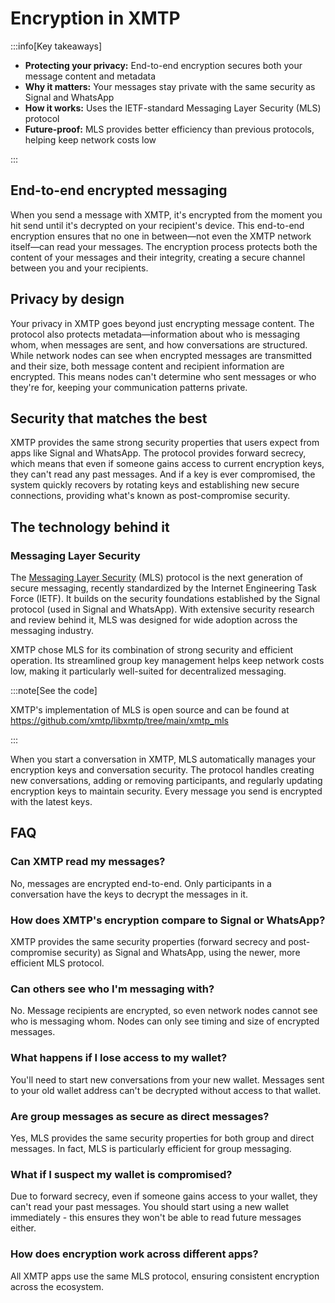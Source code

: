 # Encryption in XMTP

:::info[Key takeaways]

- **Protecting your privacy:** End-to-end encryption secures both your message content and metadata
- **Why it matters:** Your messages stay private with the same security as Signal and WhatsApp
- **How it works:** Uses the IETF-standard Messaging Layer Security (MLS) protocol
- **Future-proof:** MLS provides better efficiency than previous protocols, helping keep network costs low

:::

## End-to-end encrypted messaging

When you send a message with XMTP, it's encrypted from the moment you hit send until it's decrypted on your recipient's device. This end-to-end encryption ensures that no one in between—not even the XMTP network itself—can read your messages. The encryption process protects both the content of your messages and their integrity, creating a secure channel between you and your recipients.

## Privacy by design

Your privacy in XMTP goes beyond just encrypting message content. The protocol also protects metadata—information about who is messaging whom, when messages are sent, and how conversations are structured. While network nodes can see when encrypted messages are transmitted and their size, both message content and recipient information are encrypted. This means nodes can't determine who sent messages or who they're for, keeping your communication patterns private.

## Security that matches the best

XMTP provides the same strong security properties that users expect from apps like Signal and WhatsApp. The protocol provides forward secrecy, which means that even if someone gains access to current encryption keys, they can't read any past messages. And if a key is ever compromised, the system quickly recovers by rotating keys and establishing new secure connections, providing what's known as post-compromise security.

## The technology behind it

### Messaging Layer Security

The [Messaging Layer Security](https://messaginglayersecurity.rocks/) (MLS) protocol is the next generation of secure messaging, recently standardized by the Internet Engineering Task Force (IETF). It builds on the security foundations established by the Signal protocol (used in Signal and WhatsApp). With extensive security research and review behind it, MLS was designed for wide adoption across the messaging industry.

XMTP chose MLS for its combination of strong security and efficient operation. Its streamlined group key management helps keep network costs low, making it particularly well-suited for decentralized messaging.

:::note[See the code]

XMTP's implementation of MLS is open source and can be found at https://github.com/xmtp/libxmtp/tree/main/xmtp_mls

:::

When you start a conversation in XMTP, MLS automatically manages your encryption keys and conversation security. The protocol handles creating new conversations, adding or removing participants, and regularly updating encryption keys to maintain security. Every message you send is encrypted with the latest keys.

## FAQ

### Can XMTP read my messages?

No, messages are encrypted end-to-end. Only participants in a conversation have the keys to decrypt the messages in it.

### How does XMTP's encryption compare to Signal or WhatsApp?

XMTP provides the same security properties (forward secrecy and post-compromise security) as Signal and WhatsApp, using the newer, more efficient MLS protocol.

### Can others see who I'm messaging with?

No. Message recipients are encrypted, so even network nodes cannot see who is messaging whom. Nodes can only see timing and size of encrypted messages.

### What happens if I lose access to my wallet?

You'll need to start new conversations from your new wallet. Messages sent to your old wallet address can't be decrypted without access to that wallet.

### Are group messages as secure as direct messages?

Yes, MLS provides the same security properties for both group and direct messages. In fact, MLS is particularly efficient for group messaging.

### What if I suspect my wallet is compromised?

Due to forward secrecy, even if someone gains access to your wallet, they can't read your past messages. You should start using a new wallet immediately - this ensures they won't be able to read future messages either.

### How does encryption work across different apps?

All XMTP apps use the same MLS protocol, ensuring consistent encryption across the ecosystem.
